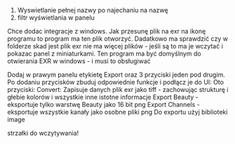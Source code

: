 1. Wyswietlanie pełnej nazwy po najechaniu na nazwę
2. filtr wyświetlania w panelu


Chce dodac integracje z windows. Jak przesunę plik na exr na ikonę programu to program ma ten plik otworzyć. Dadatkowo ma sprawdzić czy w folderze skad jest plik exr nie ma więcej plików - jeśli są to ma je wczytać i pokazac panel z miniaturkami. Ten program ma być domyślnym do otwierania EXR w windows - i musi to obsługiwać



Dodaj w prawym panelu etykietę Export oraz 3 przyciski jeden pod drugim. Po dodaniu przycisków zbuduj odpowiednie funkcje i podłącz je do UI:
Oto przyciski:
Convert: Zapisuje danych plik exr jako tiff - zachowując strukturę i głebie kolorów i wszystkie inne istotne informacje
Export Beauty - eksportuje tylko warstwę Beauty jako 16 bit png
Export Channels - eksportuje wszystkie kanały jako osobne pliki png
Do exportu użyj biblioteki image



strzałki do wczytywania!